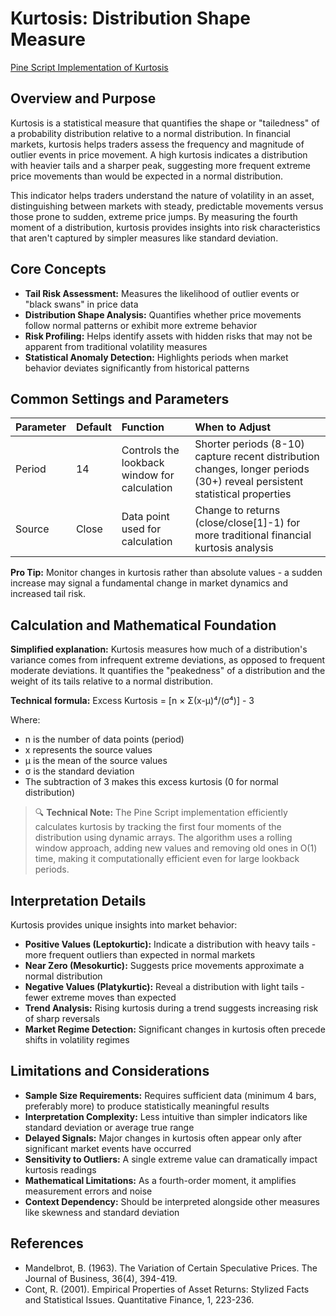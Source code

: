 # Kurtosis: Distribution Shape Measure

[Pine Script Implementation of Kurtosis](https://github.com/mihakralj/pinescript/blob/main/indicators/numerics/kurtosis.pine)

## Overview and Purpose

Kurtosis is a statistical measure that quantifies the shape or "tailedness" of a probability distribution relative to a normal distribution. In financial markets, kurtosis helps traders assess the frequency and magnitude of outlier events in price movement. A high kurtosis indicates a distribution with heavier tails and a sharper peak, suggesting more frequent extreme price movements than would be expected in a normal distribution.

This indicator helps traders understand the nature of volatility in an asset, distinguishing between markets with steady, predictable movements versus those prone to sudden, extreme price jumps. By measuring the fourth moment of a distribution, kurtosis provides insights into risk characteristics that aren't captured by simpler measures like standard deviation.

## Core Concepts

* **Tail Risk Assessment:** Measures the likelihood of outlier events or "black swans" in price data
* **Distribution Shape Analysis:** Quantifies whether price movements follow normal patterns or exhibit more extreme behavior
* **Risk Profiling:** Helps identify assets with hidden risks that may not be apparent from traditional volatility measures
* **Statistical Anomaly Detection:** Highlights periods when market behavior deviates significantly from historical patterns

## Common Settings and Parameters

| Parameter | Default | Function | When to Adjust |
| :-------- | :------ | :------- | :------------ |
| Period | 14 | Controls the lookback window for calculation | Shorter periods (8-10) capture recent distribution changes, longer periods (30+) reveal persistent statistical properties |
| Source | Close | Data point used for calculation | Change to returns (close/close[1]-1) for more traditional financial kurtosis analysis |

**Pro Tip:** Monitor changes in kurtosis rather than absolute values - a sudden increase may signal a fundamental change in market dynamics and increased tail risk.

## Calculation and Mathematical Foundation

**Simplified explanation:**
Kurtosis measures how much of a distribution's variance comes from infrequent extreme deviations, as opposed to frequent moderate deviations. It quantifies the "peakedness" of a distribution and the weight of its tails relative to a normal distribution.

**Technical formula:**
Excess Kurtosis = [n × Σ(x-μ)⁴/(σ⁴)] - 3

Where:

* n is the number of data points (period)
* x represents the source values
* μ is the mean of the source values
* σ is the standard deviation
* The subtraction of 3 makes this excess kurtosis (0 for normal distribution)

> 🔍 **Technical Note:** The Pine Script implementation efficiently calculates kurtosis by tracking the first four moments of the distribution using dynamic arrays. The algorithm uses a rolling window approach, adding new values and removing old ones in O(1) time, making it computationally efficient even for large lookback periods.

## Interpretation Details

Kurtosis provides unique insights into market behavior:

* **Positive Values (Leptokurtic):** Indicate a distribution with heavy tails - more frequent outliers than expected in normal markets
* **Near Zero (Mesokurtic):** Suggests price movements approximate a normal distribution
* **Negative Values (Platykurtic):** Reveal a distribution with light tails - fewer extreme moves than expected
* **Trend Analysis:** Rising kurtosis during a trend suggests increasing risk of sharp reversals
* **Market Regime Detection:** Significant changes in kurtosis often precede shifts in volatility regimes

## Limitations and Considerations

* **Sample Size Requirements:** Requires sufficient data (minimum 4 bars, preferably more) to produce statistically meaningful results
* **Interpretation Complexity:** Less intuitive than simpler indicators like standard deviation or average true range
* **Delayed Signals:** Major changes in kurtosis often appear only after significant market events have occurred
* **Sensitivity to Outliers:** A single extreme value can dramatically impact kurtosis readings
* **Mathematical Limitations:** As a fourth-order moment, it amplifies measurement errors and noise
* **Context Dependency:** Should be interpreted alongside other measures like skewness and standard deviation

## References

* Mandelbrot, B. (1963). The Variation of Certain Speculative Prices. The Journal of Business, 36(4), 394-419.
* Cont, R. (2001). Empirical Properties of Asset Returns: Stylized Facts and Statistical Issues. Quantitative Finance, 1, 223-236.
